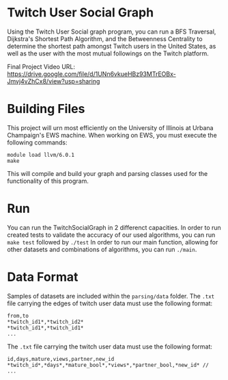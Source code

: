 # Twitch User Social Graph
Using the Twitch User Social graph program, you can run a BFS Traversal, Dijkstra's Shortest Path Algorithm, and the Betweenness Centrality to determine the shortest path amongst Twitch users in the United States, as well as the user with the most mutual followings on the Twitch platform.

Final Project Video URL: https://drive.google.com/file/d/1UNn6vkueHBz93MTrEOBx-Jmvj4vZhCx8/view?usp=sharing


# Building Files
This project will urn most efficiently on the University of Illinois at Urbana Champaign's EWS machine. When working on EWS, you must execute the following commands:
```
module load llvm/6.0.1
make
```
This will compile and build your graph and parsing classes used for the functionality of this program.

# Run
You can run the TwitchSocialGraph in 2 differenct capacities. In order to run created tests to validate the accuracy of our used algorithms, you can run `make test` followed by `./test` In order to run our main function, allowing for other datasets and combinations of algorithms, you can run `./main`.

# Data Format
Samples of datasets are included within the `parsing/data` folder. The `.txt` file carrying the edges of twitch user data must use the following format: 

```
from,to
*twitch_id1*,*twitch_id2*
*twitch_id1*,*twitch_id1*
...
```
The `.txt` file carrying the twitch user data must use the following format:

```
id,days,mature,views,partner,new_id
*twitch_id*,*days*,*mature_bool*,*views*,*partner_bool,*new_id* //
...
```
